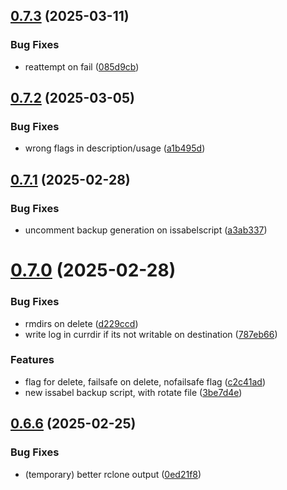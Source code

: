 ## [0.7.3](https://github.com/phonevox/pbackup/compare/v0.7.2...v0.7.3) (2025-03-11)


### Bug Fixes

* reattempt on fail ([085d9cb](https://github.com/phonevox/pbackup/commit/085d9cb5d7946e2a7e332468d97192a6bcbd5a8d))



## [0.7.2](https://github.com/phonevox/pbackup/compare/v0.7.1...v0.7.2) (2025-03-05)


### Bug Fixes

* wrong flags in description/usage ([a1b495d](https://github.com/phonevox/pbackup/commit/a1b495d4b2b2c2b700692d5734380440815494c1))



## [0.7.1](https://github.com/phonevox/pbackup/compare/v0.7.0...v0.7.1) (2025-02-28)


### Bug Fixes

* uncomment backup generation on issabelscript ([a3ab337](https://github.com/phonevox/pbackup/commit/a3ab33799730199fbc171394dfd65691427cdc0e))



# [0.7.0](https://github.com/phonevox/pbackup/compare/v0.6.6...v0.7.0) (2025-02-28)


### Bug Fixes

* rmdirs on delete ([d229ccd](https://github.com/phonevox/pbackup/commit/d229ccd70f01a3409286b05f7393534f5956d362))
* write log in currdir if its not writable on destination ([787eb66](https://github.com/phonevox/pbackup/commit/787eb66e54665b15a9ce333b7df6ad084f21dd9e))


### Features

* flag for delete, failsafe on delete, nofailsafe flag ([c2c41ad](https://github.com/phonevox/pbackup/commit/c2c41ad83cd1bddf6b4c2942680bd4e81c47b92c))
* new issabel backup script, with rotate file ([3be7d4e](https://github.com/phonevox/pbackup/commit/3be7d4ef05772316d357598d48b30693a745ba88))



## [0.6.6](https://github.com/phonevox/pbackup/compare/v0.6.5...v0.6.6) (2025-02-25)


### Bug Fixes

* (temporary) better rclone output ([0ed21f8](https://github.com/phonevox/pbackup/commit/0ed21f8eb3cca56e0b910d817adfcac6cb389d6a))



